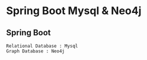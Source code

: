 # Spring Boot Mysql & Neo4j

## Spring Boot

```
Relational Database : Mysql
Graph Database : Neo4j
```


